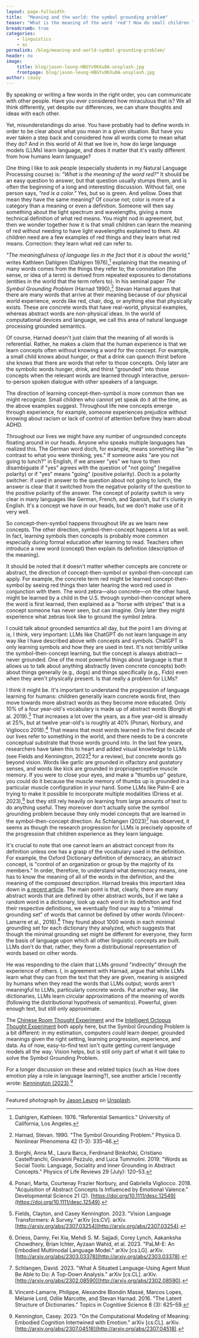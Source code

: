 ```yaml
---
layout: page-fullwidth
title:  "Meaning and the world: the symbol grounding problem"
teaser: "What is the meaning of the word 'red'? How do small children learn it? What about AI systems? In this new post, Casey Kennington explains how Natural languages are intrinsically linked to the real world, and how humans naturally ground symbols in things and properties they experience in their environment. Large Language Models, on the other hand, follow a very different path, prompting questions about their ability to acquire meaning."
breadcrumb: true
categories:
    - linguistics
    - ai
permalink: /blog/meaning-and-world-symbol-grounding-problem/
header: no
image:
    title: blog/jason-leung-HBGYvOKXu8A-unsplash.jpg
    frontpage: blog/jason-leung-HBGYvOKXu8A-unsplash.jpg
author: casey    
---
```


By speaking or writing a few words in the right order, you can communicate with other people. Have you ever considered how miraculous that is? We all think differently, yet despite our differences, we can share thoughts and ideas with each other. 

Yet, misunderstandings do arise. You have probably had to define words in order to be clear about what you mean in a given situation. But have you ever taken a step back and considered how all words come to mean what they do? And in this world of AI that we live in, how do large language models (LLMs) learn language, and does it matter that it's vastly different from how humans learn language?

One thing I like to ask people (especially students in my Natural Language Processing course) is: *"What is the meaning of the word red?"* It should be an easy question to answer, but that question usually stumps them, and is often the beginning of a long and interesting discussion. Without fail, one person says, *"red is a color."* Yes, but so is green. And yellow. Does that mean they have the same meaning? Of course not; color is more of a category than a meaning or even a definition. Someone will then say something about the light spectrum and wavelengths, giving a more technical definition of what red means. You might nod in agreement, but then we wonder together how it is that small children can learn the meaning of red without needing to have light wavelengths explained to them. All children need are a few examples of red things and they learn what red means. Correction: they learn what red can refer to. 

*"The meaningfulness of language lies in the fact that it is about the world,"* writes Kathleen Dahlgren (Dahlgren 1976),[^2] explaining that the meaning of many words comes from the things they refer to; the connotation (the sense, or idea of a term) is derived from repeated exposures to denotations (entities in the world that the term refers to). In his seminal paper *The Symbol Grounding Problem* (Harnad 1990),[^5] Stevan Harnad argues that there are many words that arrive at their meaning because of our physical world experience, words like red, chair, dog, or anything else that physically exists. These are concrete words that have real-world, physical examples, whereas abstract words are non-physical ideas. In the world of computational devices and language, we call this area of natural language processing grounded semantics. 

Of course, Harnad doesn't just claim that the meaning of all words is referential. Rather, he makes a claim that the human experience is that we learn concepts often without knowing a word for the concept. For example, a small child knows about hunger, or that a drink can quench thirst before she knows that there are words that refer to those concepts. Only later are the symbolic words hunger, drink, and thirst "grounded" into those concepts when the relevant words are learned through interactive, person-to-person spoken dialogue with other speakers of a language. 

The direction of learning concept-then-symbol is more common than we might recognize. Small children who cannot yet speak do it all the time, as the above examples suggest. Throughout life new concepts emerge through experience, for example, someone experiences prejudice without knowing about racism or lack of control of attention before they learn about ADHD.  

Throughout our lives we might have any number of ungrounded concepts floating around in our heads. Anyone who speaks multiple languages has realized this. The German word doch, for example, means something like "in contrast to what you were thinking, yes." If someone asks "are you not going to lunch?" in English, if we answer "yes" we have to then disambiguate if "yes" agrees with the question of "not going" (negative polarity) or if "yes" means "going" (positive polarity). Doch is a polarity switcher: if used in answer to the question about not going to lunch, the answer is clear that it switched from the negative polarity of the question to the positive polarity of the answer. The concept of polarity switch is very clear in many languages like German, French, and Spanish, but it's clunky in English. It's a concept we have in our heads, but we don't make use of it very well. 

So concept-then-symbol happens throughout life as we learn new concepts. The other direction, symbol-then-concept happens a lot as well. In fact, learning symbols then concepts is probably more common especially during formal education after learning to read. Teachers often introduce a new word (concept) then explain its definition (description of the meaning).

It should be noted that it doesn't matter whether concepts are concrete or abstract, the direction of concept-then-symbol or symbol-then-concept can apply. For example, the concrete term red might be learned concept-then-symbol by seeing red things then later hearing the word red used in conjunction with them. The word zebra—also concrete—on the other hand, might be learned by a child in the U.S. through symbol-then-concept where the word is first learned, then explained as a "horse with stripes" that is a concept someone has never seen, but can imagine. Only later they might experience what zebras look like to ground the symbol zebra. 

I could talk about grounded semantics all day, but the point I am driving at is, I think, very important: LLMs like ChatGPT do not learn language in any way like I have described above with concepts and symbols. ChatGPT is only learning symbols and how they are used in text. It's not terribly unlike the symbol-then-concept learning, but the concept is always abstract—never grounded. One of the most powerful things about language is that it allows us to talk about anything abstractly (even concrete concepts) both about things generally (e.g., dogs) and things specifically (e.g., Fido) even when they aren't physically present. Is that really a problem for LLMs?

I think it might be. It's important to understand the progression of language learning for humans: children generally learn concrete words first, then move towards more abstract words as they become more educated. Only 10% of a four year-old's vocabulary is made up of abstract words (Borghi et al. 2019).[^1] That increases a lot over the years, as a five year-old is already at 25%, but at twelve year-old's is roughly at 40% (Ponari, Norbury, and Vigliocco 2018).[^7] That means that most words learned in the first decade of our lives refer to something in the world, and there needs to be a concrete conceptual substrate that those words ground into. In the last few years, researchers have taken this to heart and added visual knowledge to LLMs (see Fields and Kennington, 2023[^4] for a review), but concrete words go beyond vision. Words like garlic are grounded in olfactory and gustatory senses, and words like kick are grounded in proprioperceptive muscle memory. If you were to close your eyes, and make a "thumbs up" gesture, you could do it because the muscle memory of thumbs up is grounded in a particular muscle configuration in your hand. Some LLMs like Palm-E are trying to make it possible to incorporate multiple modalities (Driess et al. 2023),[^3] but they still rely heavily on learning from large amounts of text to do anything useful. They moreover don't actually solve the symbol grounding problem because they only model concepts that are learned in the symbol-then-concept direction. As Schlangen (2023)[^8] has observed, it seems as though the research progression for LLMs is precisely opposite of the progression that children experience as they learn language. 

It's crucial to note that one cannot learn an abstract concept from its definition unless one has a grasp of the vocabulary used in the definition. For example, the Oxford Dictionary definition of democracy, an abstract concept, is "control of an organization or group by the majority of its members." In order, therefore, to understand what democracy means, one has to know the meaning of all of the words in the definition, and the meaning of the composed description.  Harnad breaks this important idea down in [a recent article](https://generic.wordpress.soton.ac.uk/skywritings/2023/06/12/vector-grounding/). The main point is that, clearly, there are many abstract words that are defined by other abstract words, but if we take a random word in a dictionary, look up each word in its definition and find their respective definitions, we eventually find our way to a "minimal grounding set" of words that cannot be defined by other words (Vincent-Lamarre et al., 2016).[^9] They found about 1000 words in each minimal grounding set for each dictionary they analyzed, which suggests that though the minimal grounding set might be different for everyone, they form the basis of language upon which all other linguistic concepts are built. LLMs don't do that; rather, they form a distributional representation of words based on other words. 


He was responding to the claim that LLMs ground "indirectly" through the experience of others. I, in agreement with Harnad, argue that while LLMs learn what they can from the text that they are given, meaning is assigned by humans when they read the words that LLMs output; words aren't meaningful to LLMs, particularly concrete words. Put another way, like dictionaries, LLMs learn circular approximations of the meaning of words (following the distributional hypothesis of semantics). Powerful, given enough text, but still only approximate. 

The [Chinese Room Thought Experiment](https://plato.stanford.edu/entries/chinese-room/) and the [Intelligent Octopus Thought Experiment](https://aclanthology.org/2020.acl-main.463/) both apply here, but the Symbol Grounding Problem is a bit different: in my estimation, computers *could* learn deeper, grounded meanings given the right setting, learning progression, experience, and data. As of now, easy-to-find text isn't quite getting current language models all the way. Vision helps, but is still only part of what it will take to solve the Symbol Grounding Problem. 

For a longer discussion on these and related topics (such as How does emotion play a role in language learning?), see another article I recently wrote: [Kennington (2023)](https://arxiv.org/abs/2307.04518).[^6] 

<hr>
Featured photograph by <a href="https://unsplash.com/@ninjason?utm_source=unsplash&utm_medium=referral&utm_content=creditCopyText">Jason Leung</a> on <a href="https://unsplash.com/photos/HBGYvOKXu8A?utm_source=unsplash&utm_medium=referral&utm_content=creditCopyText">Unsplash</a>.
  

[^1]: Borghi, Anna M., Laura Barca, Ferdinand Binkofski, Cristiano Castelfranchi, Giovanni Pezzulo, and Luca Tummolini. 2019. "Words as Social Tools: Language, Sociality and Inner Grounding in Abstract Concepts." Physics of Life Reviews 29 (July): 120–53.
[^2]: Dahlgren, Kathleen. 1976. "Referential Semantics." University of California, Los Angeles.
[^3]: Driess, Danny, Fei Xia, Mehdi S. M. Sajjadi, Corey Lynch, Aakanksha Chowdhery, Brian Ichter, Ayzaan Wahid, et al. 2023. "PaLM-E: An Embodied Multimodal Language Model." arXiv [cs.LG]. arXiv. [http://arxiv.org/abs/2303.03378](http://arxiv.org/abs/2303.03378).
[^4]: Fields, Clayton, and Casey Kennington. 2023. "Vision Language Transformers: A Survey." arXiv [cs.CV]. arXiv. [http://arxiv.org/abs/2307.03254](http://arxiv.org/abs/2307.03254).
[^5]: Harnad, Stevan. 1990. "The Symbol Grounding Problem." Physica D. Nonlinear Phenomena 42 (1-3): 335–46.
[^6]: Kennington, Casey. 2023. "On the Computational Modeling of Meaning: Embodied Cognition Intertwined with Emotion." arXiv [cs.CL]. arXiv. [http://arxiv.org/abs/2307.04518](http://arxiv.org/abs/2307.04518).
[^7]: Ponari, Marta, Courtenay Frazier Norbury, and Gabriella Vigliocco. 2018. "Acquisition of Abstract Concepts Is Influenced by Emotional Valence." Developmental Science 21 (2). [https://doi.org/10.1111/desc.12549](https://doi.org/10.1111/desc.12549).
[^8]: Schlangen, David. 2023. "What A Situated Language-Using Agent Must Be Able to Do: A Top-Down Analysis." arXiv [cs.CL]. arXiv. [http://arxiv.org/abs/2302.08590](http://arxiv.org/abs/2302.08590).
[^9]: Vincent-Lamarre, Philippe, Alexandre Blondin Massé, Marcos Lopes, Mélanie Lord, Odile Marcotte, and Stevan Harnad. 2016. "The Latent Structure of Dictionaries." Topics in Cognitive Science 8 (3): 625–59.

